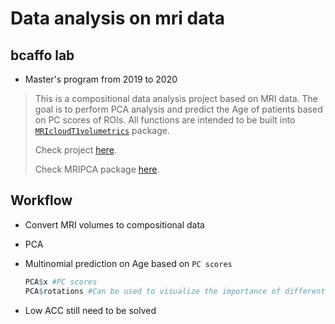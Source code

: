 # Data analysis on mri data
## bcaffo lab
* Master's program from 2019 to 2020

> This is a compositional data analysis project based on MRI data. The goal is to perform PCA analysis and predict the Age of patients based on PC scores of ROIs. All functions are intended to be built into [`MRIcloudT1volumetrics`](https://github.com/bcaffo/MRIcloudT1volumetrics) package.
>
> Check project [here](<https://github.com/LuchaoQi/data_analysis_bcaffo_lab/tree/master/MRI%20data%20analysis>).
>
> Check MRIPCA package [here](https://github.com/LuchaoQi/MRIPCA).

## Workflow

* Convert MRI volumes to compositional data

* PCA

* Multinomial prediction on Age based on `PC scores`

  ```R
  PCA$x #PC scores
  PCA$rotations #Can be used to visualize the importance of different features i.e. ROIs
  ```

* Low ACC still need to be solved

  